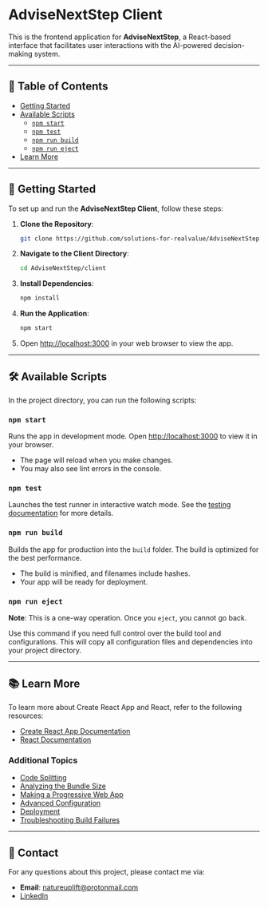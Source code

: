 # AdviseNextStep Client

This is the frontend application for **AdviseNextStep**, a React-based interface that facilitates user interactions with the AI-powered decision-making system.

---

## 📖 Table of Contents

- [Getting Started](#getting-started)
- [Available Scripts](#available-scripts)
  - [`npm start`](#npm-start)
  - [`npm test`](#npm-test)
  - [`npm run build`](#npm-run-build)
  - [`npm run eject`](#npm-run-eject)
- [Learn More](#learn-more)

---

## 🚀 Getting Started

To set up and run the **AdviseNextStep Client**, follow these steps:

1. **Clone the Repository**:

    ```bash
    git clone https://github.com/solutions-for-realvalue/AdviseNextStep.git
    ```

2. **Navigate to the Client Directory**:

    ```bash
    cd AdviseNextStep/client
    ```

3. **Install Dependencies**:

    ```bash
    npm install
    ```

4. **Run the Application**:

    ```bash
    npm start
    ```

5. Open [http://localhost:3000](http://localhost:3000) in your web browser to view the app.

---

## 🛠️ Available Scripts

In the project directory, you can run the following scripts:

### `npm start`

Runs the app in development mode. Open [http://localhost:3000](http://localhost:3000) to view it in your browser.

- The page will reload when you make changes.
- You may also see lint errors in the console.

### `npm test`

Launches the test runner in interactive watch mode. See the [testing documentation](https://facebook.github.io/create-react-app/docs/running-tests) for more details.

### `npm run build`

Builds the app for production into the `build` folder. The build is optimized for the best performance.

- The build is minified, and filenames include hashes.
- Your app will be ready for deployment.

### `npm run eject`

**Note**: This is a one-way operation. Once you `eject`, you cannot go back.

Use this command if you need full control over the build tool and configurations. This will copy all configuration files and dependencies into your project directory.

---

## 📚 Learn More

To learn more about Create React App and React, refer to the following resources:

- [Create React App Documentation](https://facebook.github.io/create-react-app/docs/getting-started)
- [React Documentation](https://reactjs.org/)

### Additional Topics

- [Code Splitting](https://facebook.github.io/create-react-app/docs/code-splitting)
- [Analyzing the Bundle Size](https://facebook.github.io/create-react-app/docs/analyzing-the-bundle-size)
- [Making a Progressive Web App](https://facebook.github.io/create-react-app/docs/making-a-progressive-web-app)
- [Advanced Configuration](https://facebook.github.io/create-react-app/docs/advanced-configuration)
- [Deployment](https://facebook.github.io/create-react-app/docs/deployment)
- [Troubleshooting Build Failures](https://facebook.github.io/create-react-app/docs/troubleshooting#npm-run-build-fails-to-minify)

---

## 📧 Contact

For any questions about this project, please contact me via:

- **Email**: [natureuplift@protonmail.com](mailto:natureuplift@protonmail.com)
- [LinkedIn](https://www.linkedin.com/in/arnaldo-sepulveda)
